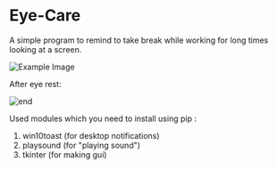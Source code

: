 # Eye-Care
A simple program to remind to take break while working for long times looking at a screen.

<img src="https://pasteboard.co/qB2FuC4H6oAX.png" alt="Example Image"/>

After eye rest:

![end](https://pasteboard.co/7OtkXO8AnXT1.png)

Used modules which you need to install using pip :
   1. win10toast  (for desktop notifications)
   2. playsound   (for "playing sound")
   3. tkinter     (for making gui)
